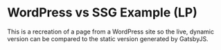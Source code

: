 # WordPress vs SSG Example (LP)

This is a recreation of a page from a WordPress site so the live, dynamic version can be compared to the static version generated by GatsbyJS.